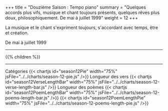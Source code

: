 +++
title = "Douzième Saison : Tempo piano"
summary = "Quelques accords plus vifs, musique et chant toujours présents, quelques rêves plus doux, philosophiquement. De mai à juillet 1999"
weight = 12
+++

La musique et le chant s'expriment toujours, s'accordant avec temps, être et création.

De mai à juillet 1999

---
{{% children  %}}

---
Catégories
{{< chartjs id="season12Pie" width="75%" jsFile="../../charts/season-12-pie.js" />}}
Longueur des vers
{{< chartjs id="season12VerseLengthBar" width="75%" jsFile="../../charts/season-12-verse-length-bar.js" />}}
Longueur des poèmes
{{< chartjs id="season12PoemLengthBar" width="75%" jsFile="../../charts/season-12-poems-length-bar.js" />}}
{{< chartjs id="season12PoemLengthPie" width="75%" jsFile="../../charts/season-12-poems-length-pie.js" />}}
